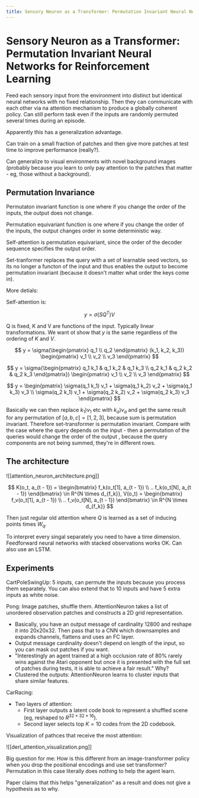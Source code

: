 ```yaml
---
title: Sensory Neuron as a Transformer: Permutation Invariant Neural Networks for Reinforcement Learning
---
```


# Sensory Neuron as a Transformer: Permutation Invariant Neural Networks for Reinforcement Learning

Feed each sensory input from the environment into distinct but identical neural networks with no fixed relationship. Then they can communicate with each other via na attention mechanism to produce a globally coherent policy. Can still perform task even if the inputs are randomly permuted several times during an episode.

Apparently this has a generalization advantage.

Can train on a small fraction of patches and then give more patches at test time to improve performance (really?).

Can generalize to visual environments with novel background images (probably because you learn to only pay attention to the patches that matter - eg, those without a background).

## Permutation Invariance

Permutaton invariant function is one where if you change the order of the inputs, the output does not change.

Permutation equivariant function is one where if you change the order of the inputs, the output changes order in some deterministic way.

Self-attention is permutation equivariant, since the order of the decoder sequence specifies the output order.

Set-tranformer replaces the query with a set of learnable seed vectors, so its no longer a functon of the input and thus enables the output to become permutation invariant (because it doesn't matter what order the keys come in).

More detials:

Self-attention is:

$$
y = \sigma(SQ^T)V
$$

Q is fixed, K and V are functions of the input. Typically linear transformations. We want ot show that $y$ is the same regardless of the ordering of $K$ and $V$.

$$
y = \sigma(\begin{pmatrix} q_1 \\ q_2 \end{pmatrix} (k_1, k_2, k_3)) \begin{pmatrix} v_1 \\ v_2 \\ v_3 \end{pmatrix}
$$

$$
y = \sigma(\begin{pmatrix} q_1 k_1 & q_1 k_2 & q_1 k_3 \\ q_2 k_1 & q_2 k_2 & q_2 k_3 \end{pmatrix}) \begin{pmatrix} v_1 \\ v_2 \\ v_3 \end{pmatrix}
$$

$$
y = \begin{pmatrix} \sigma(q_1 k_1) v_1 + \sigma(q_1 k_2) v_2 + \sigma(q_1 k_3) v_3 \\  \sigma(q_2 k_1) v_1 + \sigma(q_2 k_2) v_2 + \sigma(q_2 k_3) v_3 \end{pmatrix}
$$

Basically we can then replace $k_1 ) v_1$ etc with $k_a ) v_a$ and get the same result for any permutation of $[a, b, c] = [1, 2, 3]$, because sum is permutation invariant. Therefore set-transformer is permutation invariant. Compare with the case where the query depends on the input - then a permutation of the queries would change the order of the output , because the query components are not being summed, they're in different rows.

## The architecture

![[attention_neuron_architecture.png]]

$$
K(o_t, a_{t - 1}) = \begin{bmatrix} f_k(o_t[1], a_{t - 1}) \\ .. f_k(o_t[N], a_{t - 1}) \end{bmatrix} \in R^{N \times d_{f_k}}, V(o_t) = \begin{bmatrix} f_v(o_t[1], a_{t - 1}) \\ .. f_v(o_t[N], a_{t - 1}) \end{bmatrix} \in R^{N \times d_{f_k}}
$$

Then just regular old attention where $Q$ is learned as a set of inducing points times $W_q$.

To interpret every singal separately you need to have a time dimension. Feedforward neural networks with stacked observations works OK. Can also use an LSTM.

## Experiments

CartPoleSwingUp: 5 inputs, can permute the inputs because you process them separately. You can also extend that to 10 inputs and have 5 extra inputs as white noise.

Pong: Image patches, shuffle them. AttentionNeuron takes a list of unordered observation patches and constructs a 2D grid representation.

 - Basically, you have an output message of cardinality 12800 and reshape it into 20x20x32. Then pass that to a CNN which downsamples and expands channels, flattens and uses an FC layer.
 - Output message cardinality doesn't depend on length of the input, so you can mask out patches if you want.
 - "Interestingly an agent trained at a high occlusion rate of 80% rarely wins against the Atari opponent but once it is presented with the full set of patches during tests, it is able to achieve a fair result." Why?
 - Clustered the outputs: AttentionNeuron learns to cluster inputs that share similar features.

CarRacing:
 - Two layers of attention:
	 - First layer outputs a latent code book to represent a shuffled scene (eg, reshaped to $R^{32 \times 32 \times 16}$).
	 - Second layer selects top $K = 10$ codes from the 2D codebook.


Visualization of pathces that receive the most attention:

![[derl_attention_visualization.png]]

Big question for me: How is this different from an image-transformer policy when you drop the positional encodings and use set transformer? Permutation in this case literally does nothing to help the agent learn.

Paper claims that this helps "generalization" as a result and does not give a hypothesis as to why.